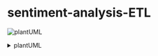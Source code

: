 # sentiment-analysis-ETL

![plantUML](https://user-images.githubusercontent.com/68533862/216350835-e09ff4b8-c1ad-4049-a5d7-f7ced8ebb082.png)
<details>
<summary>plantUML</summary>
<div markdown="1">
  
```
@startuml
actor  user

user -> WAS : Request Crawl
activate WAS       
WAS --> ETL: Request Crawl (kafka)
WAS -> user : Response [kafka send Success]
deactivate WAS
entity Internet
loop all message consumed
  ETL->Internet : crawl Request
  Internet ->ETL: crawl Response
  ETL->Sentiment : sentence
  Sentiment ->ETL : sentiment analysis result
end
@enduml
```
</div>
</details>
